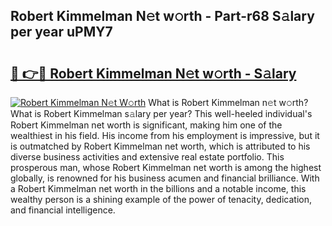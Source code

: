 ## Robert Kimmelman N𝚎t w𝚘rth - Part-r68 S𝚊lary per year uPMY7

# <h2><a href="http://gc4ep3.nevu.top/?p=Robert+Kimmelman">🔗 👉🔴 Robert Kimmelman N𝚎t w𝚘rth - S𝚊lary</a></h2>

[![Robert Kimmelman N𝚎t W𝚘rth](https://i.imgur.com/Oavwk0R.jpeg)](http://gc4ep3.nevu.top/?p=Robert+Kimmelman)
What is Robert Kimmelman n𝚎t w𝚘rth? What is Robert Kimmelman s𝚊lary per year?
This well-heeled individual's Robert Kimmelman net worth is significant, making him one of the wealthiest in his field. His income from his employment is impressive, but it is outmatched by Robert Kimmelman net worth, which is attributed to his diverse business activities and extensive real estate portfolio. This prosperous man, whose Robert Kimmelman net worth is among the highest globally, is renowned for his business acumen and financial brilliance. With a Robert Kimmelman net worth in the billions and a notable income, this wealthy person is a shining example of the power of tenacity, dedication, and financial intelligence.
